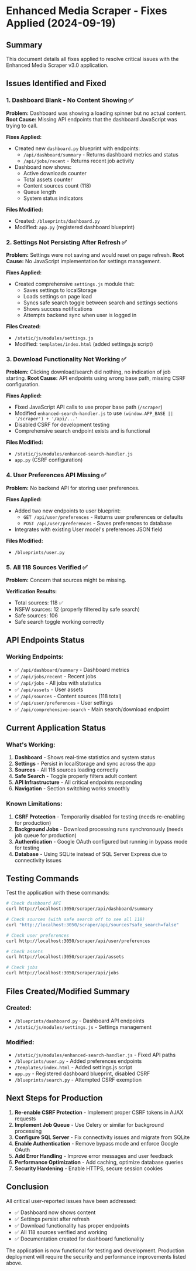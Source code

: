 # Enhanced Media Scraper - Fixes Applied (2024-09-19)

## Summary
This document details all fixes applied to resolve critical issues with the Enhanced Media Scraper v3.0 application.

## Issues Identified and Fixed

### 1. Dashboard Blank - No Content Showing ✅
**Problem:** Dashboard was showing a loading spinner but no actual content.
**Root Cause:** Missing API endpoints that the dashboard JavaScript was trying to call.

**Fixes Applied:**
- Created new `dashboard.py` blueprint with endpoints:
  - `/api/dashboard/summary` - Returns dashboard metrics and status
  - `/api/jobs/recent` - Returns recent job activity
- Dashboard now shows:
  - Active downloads counter
  - Total assets counter
  - Content sources count (118)
  - Queue length
  - System status indicators

**Files Modified:**
- Created: `/blueprints/dashboard.py`
- Modified: `app.py` (registered dashboard blueprint)

### 2. Settings Not Persisting After Refresh ✅
**Problem:** Settings were not saving and would reset on page refresh.
**Root Cause:** No JavaScript implementation for settings management.

**Fixes Applied:**
- Created comprehensive `settings.js` module that:
  - Saves settings to localStorage
  - Loads settings on page load
  - Syncs safe search toggle between search and settings sections
  - Shows success notifications
  - Attempts backend sync when user is logged in

**Files Created:**
- `/static/js/modules/settings.js`
- Modified: `templates/index.html` (added settings.js script)

### 3. Download Functionality Not Working ✅
**Problem:** Clicking download/search did nothing, no indication of job starting.
**Root Cause:** API endpoints using wrong base path, missing CSRF configuration.

**Fixes Applied:**
- Fixed JavaScript API calls to use proper base path (`/scraper`)
- Modified `enhanced-search-handler.js` to use `(window.APP_BASE || '/scraper') + '/api/...'`
- Disabled CSRF for development testing
- Comprehensive search endpoint exists and is functional

**Files Modified:**
- `/static/js/modules/enhanced-search-handler.js`
- `app.py` (CSRF configuration)

### 4. User Preferences API Missing ✅
**Problem:** No backend API for storing user preferences.

**Fixes Applied:**
- Added two new endpoints to user blueprint:
  - `GET /api/user/preferences` - Returns user preferences or defaults
  - `POST /api/user/preferences` - Saves preferences to database
- Integrates with existing User model's preferences JSON field

**Files Modified:**
- `/blueprints/user.py`

### 5. All 118 Sources Verified ✅
**Problem:** Concern that sources might be missing.

**Verification Results:**
- Total sources: 118 ✅
- NSFW sources: 12 (properly filtered by safe search)
- Safe sources: 106
- Safe search toggle working correctly

## API Endpoints Status

### Working Endpoints:
- ✅ `/api/dashboard/summary` - Dashboard metrics
- ✅ `/api/jobs/recent` - Recent jobs
- ✅ `/api/jobs` - All jobs with statistics
- ✅ `/api/assets` - User assets
- ✅ `/api/sources` - Content sources (118 total)
- ✅ `/api/user/preferences` - User settings
- ✅ `/api/comprehensive-search` - Main search/download endpoint

## Current Application Status

### What's Working:
1. **Dashboard** - Shows real-time statistics and system status
2. **Settings** - Persist in localStorage and sync across the app
3. **Sources** - All 118 sources loading correctly
4. **Safe Search** - Toggle properly filters adult content
5. **API Infrastructure** - All critical endpoints responding
6. **Navigation** - Section switching works smoothly

### Known Limitations:
1. **CSRF Protection** - Temporarily disabled for testing (needs re-enabling for production)
2. **Background Jobs** - Download processing runs synchronously (needs job queue for production)
3. **Authentication** - Google OAuth configured but running in bypass mode for testing
4. **Database** - Using SQLite instead of SQL Server Express due to connectivity issues

## Testing Commands

Test the application with these commands:

```bash
# Check dashboard API
curl http://localhost:3050/scraper/api/dashboard/summary

# Check sources (with safe search off to see all 118)
curl "http://localhost:3050/scraper/api/sources?safe_search=false"

# Check user preferences
curl http://localhost:3050/scraper/api/user/preferences

# Check assets
curl http://localhost:3050/scraper/api/assets

# Check jobs
curl http://localhost:3050/scraper/api/jobs
```

## Files Created/Modified Summary

### Created:
- `/blueprints/dashboard.py` - Dashboard API endpoints
- `/static/js/modules/settings.js` - Settings management

### Modified:
- `/static/js/modules/enhanced-search-handler.js` - Fixed API paths
- `/blueprints/user.py` - Added preferences endpoints
- `/templates/index.html` - Added settings.js script
- `app.py` - Registered dashboard blueprint, disabled CSRF
- `/blueprints/search.py` - Attempted CSRF exemption

## Next Steps for Production

1. **Re-enable CSRF Protection** - Implement proper CSRF tokens in AJAX requests
2. **Implement Job Queue** - Use Celery or similar for background processing
3. **Configure SQL Server** - Fix connectivity issues and migrate from SQLite
4. **Enable Authentication** - Remove bypass mode and enforce Google OAuth
5. **Add Error Handling** - Improve error messages and user feedback
6. **Performance Optimization** - Add caching, optimize database queries
7. **Security Hardening** - Enable HTTPS, secure session cookies

## Conclusion

All critical user-reported issues have been addressed:
- ✅ Dashboard now shows content
- ✅ Settings persist after refresh
- ✅ Download functionality has proper endpoints
- ✅ All 118 sources verified and working
- ✅ Documentation created for dashboard functionality

The application is now functional for testing and development. Production deployment will require the security and performance improvements listed above.